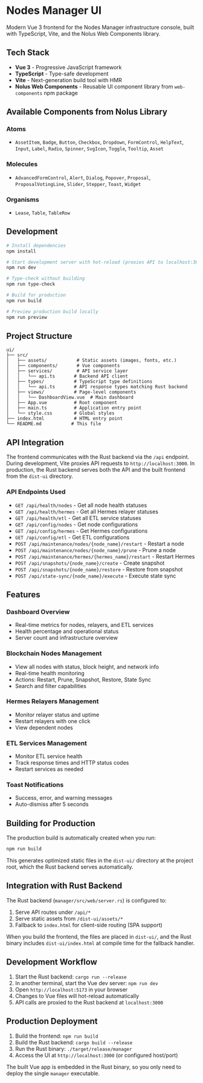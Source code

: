 # Nodes Manager UI

Modern Vue 3 frontend for the Nodes Manager infrastructure console, built with TypeScript, Vite, and the Nolus Web Components library.

## Tech Stack

- **Vue 3** - Progressive JavaScript framework
- **TypeScript** - Type-safe development
- **Vite** - Next-generation build tool with HMR
- **Nolus Web Components** - Reusable UI component library from `web-components` npm package

## Available Components from Nolus Library

### Atoms
- `AssetItem`, `Badge`, `Button`, `Checkbox`, `Dropdown`, `FormControl`, `HelpText`, `Input`, `Label`, `Radio`, `Spinner`, `SvgIcon`, `Toggle`, `Tooltip`, `Asset`

### Molecules
- `AdvancedFormControl`, `Alert`, `Dialog`, `Popover`, `Proposal`, `ProposalVotingLine`, `Slider`, `Stepper`, `Toast`, `Widget`

### Organisms
- `Lease`, `Table`, `TableRow`

## Development

```bash
# Install dependencies
npm install

# Start development server with hot-reload (proxies API to localhost:3000)
npm run dev

# Type-check without building
npm run type-check

# Build for production
npm run build

# Preview production build locally
npm run preview
```

## Project Structure

```
ui/
├── src/
│   ├── assets/           # Static assets (images, fonts, etc.)
│   ├── components/       # Vue components
│   ├── services/         # API service layer
│   │   └── api.ts       # Backend API client
│   ├── types/           # TypeScript type definitions
│   │   └── api.ts       # API response types matching Rust backend
│   ├── views/           # Page-level components
│   │   └── DashboardView.vue  # Main dashboard
│   ├── App.vue          # Root component
│   ├── main.ts          # Application entry point
│   └── style.css        # Global styles
├── index.html           # HTML entry point
└── README.md           # This file
```

## API Integration

The frontend communicates with the Rust backend via the `/api` endpoint. During development, Vite proxies API requests to `http://localhost:3000`. In production, the Rust backend serves both the API and the built frontend from the `dist-ui` directory.

### API Endpoints Used

- `GET /api/health/nodes` - Get all node health statuses
- `GET /api/health/hermes` - Get all Hermes relayer statuses
- `GET /api/health/etl` - Get all ETL service statuses
- `GET /api/config/nodes` - Get node configurations
- `GET /api/config/hermes` - Get Hermes configurations
- `GET /api/config/etl` - Get ETL configurations
- `POST /api/maintenance/nodes/{node_name}/restart` - Restart a node
- `POST /api/maintenance/nodes/{node_name}/prune` - Prune a node
- `POST /api/maintenance/hermes/{hermes_name}/restart` - Restart Hermes
- `POST /api/snapshots/{node_name}/create` - Create snapshot
- `POST /api/snapshots/{node_name}/restore` - Restore from snapshot
- `POST /api/state-sync/{node_name}/execute` - Execute state sync

## Features

### Dashboard Overview
- Real-time metrics for nodes, relayers, and ETL services
- Health percentage and operational status
- Server count and infrastructure overview

### Blockchain Nodes Management
- View all nodes with status, block height, and network info
- Real-time health monitoring
- Actions: Restart, Prune, Snapshot, Restore, State Sync
- Search and filter capabilities

### Hermes Relayers Management
- Monitor relayer status and uptime
- Restart relayers with one click
- View dependent nodes

### ETL Services Management
- Monitor ETL service health
- Track response times and HTTP status codes
- Restart services as needed

### Toast Notifications
- Success, error, and warning messages
- Auto-dismiss after 5 seconds

## Building for Production

The production build is automatically created when you run:

```bash
npm run build
```

This generates optimized static files in the `dist-ui/` directory at the project root, which the Rust backend serves automatically.

## Integration with Rust Backend

The Rust backend (`manager/src/web/server.rs`) is configured to:
1. Serve API routes under `/api/*`
2. Serve static assets from `/dist-ui/assets/*`
3. Fallback to `index.html` for client-side routing (SPA support)

When you build the frontend, the files are placed in `dist-ui/`, and the Rust binary includes `dist-ui/index.html` at compile time for the fallback handler.

## Development Workflow

1. Start the Rust backend: `cargo run --release`
2. In another terminal, start the Vue dev server: `npm run dev`
3. Open `http://localhost:5173` in your browser
4. Changes to Vue files will hot-reload automatically
5. API calls are proxied to the Rust backend at `localhost:3000`

## Production Deployment

1. Build the frontend: `npm run build`
2. Build the Rust backend: `cargo build --release`
3. Run the Rust binary: `./target/release/manager`
4. Access the UI at `http://localhost:3000` (or configured host/port)

The built Vue app is embedded in the Rust binary, so you only need to deploy the single `manager` executable.
